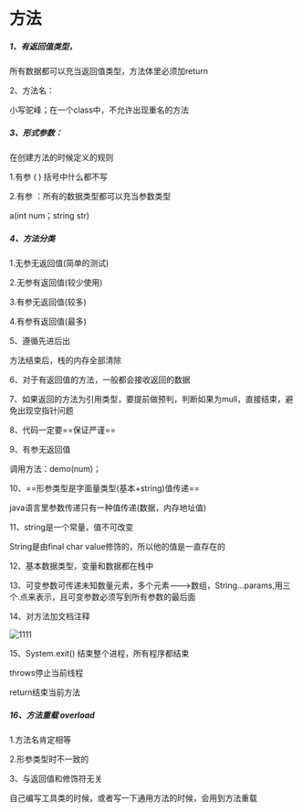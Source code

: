 # 方法

##### 1、有返回值类型，

所有数据都可以充当返回值类型，方法体里必须加return

2、方法名：

小写驼峰；在一个class中，不允许出现重名的方法

##### 3、形式参数：

在创建方法的时候定义的规则

1.有参 ( )  括号中什么都不写

2.有参 ：所有的数据类型都可以充当参数类型

a(int num；string str)

##### 4、方法分类

1.无参无返回值(简单的测试)

2.无参有返回值(较少使用)

3.有参无返回值(较多)

4.有参有返回值(最多)

5、遵循先进后出

方法结束后，栈的内存全部清除

6、对于有返回值的方法，一般都会接收返回的数据

7、如果返回的方法为引用类型，要提前做预判，判断如果为mull，直接结束，避免出现空指针问题

8、代码一定要==保证严谨==

9、有参无返回值

调用方法：demo(num)；

10、==形参类型是字面量类型(基本+string)值传递==

java语言里参数传递只有一种值传递(数据，内存地址值)

11、string是一个常量，值不可改变

String是由final char value修饰的，所以他的值是一直存在的

12、基本数据类型，变量和数据都在栈中

13、可变参数可传递未知数量元素，多个元素--->数组，String...params,用三个.点来表示，且可变参数必须写到所有参数的最后面

14、对方法加文档注释

![1111](C:\Users\JAVASM\Desktop\1111.PNG)

15、System.exit() 结束整个进程，所有程序都结束

throws停止当前线程

return结束当前方法

##### 16、方法重载  overload

1.方法名肯定相等

2.形参类型时不一致的

3、与返回值和修饰符无关

自己编写工具类的时候，或者写一下通用方法的时候，会用到方法重载

